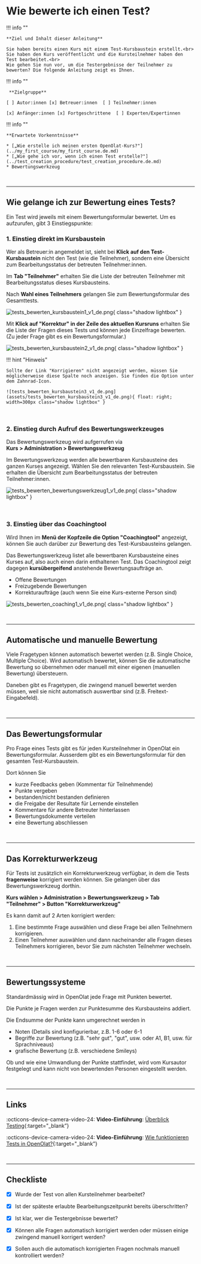 # Wie bewerte ich einen Test?


!!! info ""

    **Ziel und Inhalt dieser Anleitung**

    Sie haben bereits einen Kurs mit einem Test-Kursbaustein erstellt.<br>
    Sie haben den Kurs veröffentlicht und die Kursteilnehmer haben den Test bearbeitet.<br>
    Wie gehen Sie nun vor, um die Testergebnisse der Teilnehmer zu bewerten? Die folgende Anleitung zeigt es Ihnen. 


!!! info ""

     **Zielgruppe**

    [ ] Autor:innen [x] Betreuer:innen  [ ] Teilnehmer:innen

    [x] Anfänger:innen [x] Fortgeschrittene  [ ] Experten/Expertinnen
    

!!! info ""

    **Erwartete Vorkenntnisse**

    * [„Wie erstelle ich meinen ersten OpenOlat-Kurs?"](../my_first_course/my_first_course.de.md)
    * [„Wie gehe ich vor, wenn ich einen Test erstelle?"](../test_creation_procedure/test_creation_procedure.de.md)
    * Bewertungswerkzeug


<br>

---

## Wie gelange ich zur Bewertung eines Tests?

Ein Test wird jeweils mit einem Bewertungsformular bewertet. Um es aufzurufen, gibt 3 Einstiegspunkte:

### 1. Einstieg direkt im Kursbaustein

Wer als Betreuer:in angemeldet ist, sieht bei **Klick auf den Test-Kursbaustein** nicht den Test (wie die Teilnehmer), sondern eine Übersicht zum Bearbeitungsstatus der betreuten Teilnehmer:innen.

Im **Tab "Teilnehmer"** erhalten Sie die Liste der betreuten Teilnehmer mit Bearbeitungsstatus dieses Kursbausteins.

Nach **Wahl eines Teilnehmers** gelangen Sie zum Bewertungsformular des Gesamttests.

![tests_bewerten_kursbaustein1_v1_de.png](assets/tests_bewerten_kursbaustein1_v1_de.png){ class="shadow lightbox" } 

Mit **Klick auf "Korrektur" in der Zeile des aktuellen Kursruns** erhalten Sie die Liste der Fragen dieses Tests und können jede Einzelfrage bewerten. (Zu jeder Frage gibt es ein Bewertungsformular.)

![tests_bewerten_kursbaustein2_v1_de.png](assets/tests_bewerten_kursbaustein2_v1_de.png){ class="shadow lightbox" } 

!!! hint "Hinweis"

    Sollte der Link "Korrigieren" nicht angezeigt werden, müssen Sie möglicherweise diese Spalte noch anzeigen. Sie finden die Option unter dem Zahnrad-Icon.

    ![tests_bewerten_kursbaustein3_v1_de.png](assets/tests_bewerten_kursbaustein3_v1_de.png){ float: right; width=300px class="shadow lightbox" } 

<br>

### 2. Einstieg durch Aufruf des Bewertungswerkzeuges

Das Bewertungswerkzeug wird aufgerrufen via<br>
**Kurs > Administration > Bewertungswerkzeug**

Im Bewertungswerkzeug werden alle bewertbaren Kursbausteine des ganzen Kurses angezeigt. Wählen Sie den relevanten Test-Kursbaustein. Sie erhalten die Übersicht zum Bearbeitungsstatus der betreuten Teilnehmer:innen.

![tests_bewerten_bewertungswerkzeug1_v1_de.png](assets/tests_bewerten_bewertungswerkzeug1_v1_de.png){ class="shadow lightbox" } 

<br>

### 3. Einstieg über das Coachingtool

Wird Ihnen im **Menü der Kopfzeile die Option "Coachingtool"** angezeigt, können Sie auch darüber zur Bewertung des Test-Kursbausteins gelangen.

Das Bewertungswerkzeug listet alle bewertbaren Kursbausteine eines Kurses auf, also auch einen darin enthaltenen Test. Das Coachingtool zeigt dagegen **kursübergeifend** anstehende Bewertungsaufträge an.

* Offene Bewertungen
* Freizugebende Bewertungen
* Korrekturaufträge (auch wenn Sie eine Kurs-externe Person sind)

![tests_bewerten_coaching1_v1_de.png](assets/tests_bewerten_coaching1_v1_de.png){ class="shadow lightbox" } 

<br>

---

## Automatische und manuelle Bewertung 

Viele Fragetypen können automatisch bewertet werden (z.B. Single Choice, Multiple Choice).
Wird automatisch bewertet, können Sie die automatische Bewertung so übernehmen oder manuell mit einer eigenen (manuellen Bewertung) übersteuern.

Daneben gibt es Fragetypen, die zwingend manuell bewertet werden müssen, weil sie nicht automatisch auswertbar sind (z.B. Freitext-Eingabefeld).

<br>

---

## Das Bewertungsformular

Pro Frage eines Tests gibt es für jeden Kursteilnehmer in OpenOlat ein Bewertungsformular.
Ausserdem gibt es ein Bewertungsformular für den gesamten Test-Kursbaustein.

Dort können Sie

* kurze Feedbacks geben (Kommentar für Teilnehmende)
* Punkte vergeben
* bestanden/nicht bestanden definieren 
* die Freigabe der Resultate für Lernende einstellen
* Kommentare für andere Betreuter hinterlassen
* Bewertungsdokumente verteilen
* eine Bewertung abschliessen

<br>

---

## Das Korrekturwerkzeug

Für Tests ist zusätzlich ein Korrekturwerkzeug verfügbar, in dem die Tests **fragenweise** korrigiert werden können. Sie gelangen über das Bewertungswerkzeug dorthin.

**Kurs wählen > Administration > Bewertungswerkzeug > Tab "Teilnehmer" > Button "Korrekturwerkzeug"**

Es kann damit auf 2 Arten korrigiert werden:

1. Eine bestimmte Frage auswählen und diese Frage bei allen Teilnehmern korrigieren.
2. Einen Teilnehmer auswählen und dann nacheinander alle Fragen dieses Teilnehmers korrigieren, bevor Sie zum nächsten Teilnehmer wechseln.


<br>

---

## Bewertungssysteme 

Standardmässig wird in OpenOlat jede Frage mit Punkten bewertet.

Die Punkte je Fragen werden zur Punktesumme des Kursbausteins addiert.

Die Endsumme der Punkte kann umgerechnet werden in

* Noten (Details sind konfigurierbar, z.B. 1-6 oder 6-1
* Begriffe zur Bewertung (z.B. "sehr gut", "gut", usw. oder A1, B1, usw. für Sprachniveaus)
* grafische Bewertung (z.B. verschiedene Smileys)

Ob und wie eine Umwandlung der Punkte stattfindet, wird vom Kursautor festgelegt und kann nicht von bewertenden Personen eingestellt werden.

<br>

---

## Links

:octicons-device-camera-video-24: **Video-Einführung**: [Überblick Testing](<https://www.youtube.com/embed/fkqH41-8CaI>){:target="_blank”}

:octicons-device-camera-video-24: **Video-Einführung**: [Wie funktionieren Tests in OpenOlat?](<https://www.youtube.com/embed/M0p3UKaEOlg>){:target="_blank”}


<br>

---

## Checkliste

- [x] Wurde der Test von allen Kursteilnehmer bearbeitet?
- [x] Ist der späteste erlaubte Bearbeitungszeitpunkt bereits überschritten?
- [x] Ist klar, wer die Testergebnisse bewertet?
- [x] Können alle Fragen automatisch korrigiert werden oder müssen einige zwingend manuell korrigert werden?
- [x] Sollen auch die automatisch korrigierten Fragen nochmals manuell kontrolliert werden?

